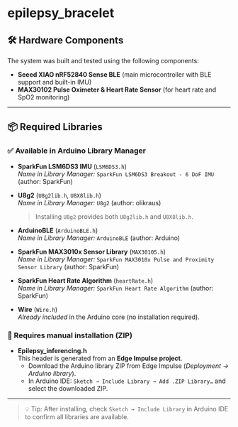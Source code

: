 # epilepsy_bracelet

## 🛠 Hardware Components

The system was built and tested using the following components:

- **Seeed XIAO nRF52840 Sense BLE** (main microcontroller with BLE support and built-in IMU)  
- **MAX30102 Pulse Oximeter & Heart Rate Sensor** (for heart rate and SpO2 monitoring)

---

## 📦 Required Libraries

### ✅ Available in Arduino Library Manager
- **SparkFun LSM6DS3 IMU** (`LSM6DS3.h`)  
  *Name in Library Manager:* `SparkFun LSM6DS3 Breakout - 6 DoF IMU` (author: SparkFun)

- **U8g2** (`U8g2lib.h`, `U8X8lib.h`)  
  *Name in Library Manager:* `U8g2` (author: olikraus)  
  > Installing `U8g2` provides both `U8g2lib.h` and `U8X8lib.h`.

- **ArduinoBLE** (`ArduinoBLE.h`)  
  *Name in Library Manager:* `ArduinoBLE` (author: Arduino)

- **SparkFun MAX3010x Sensor Library** (`MAX30105.h`)  
  *Name in Library Manager:* `SparkFun MAX3010x Pulse and Proximity Sensor Library` (author: SparkFun)

- **SparkFun Heart Rate Algorithm** (`heartRate.h`)  
  *Name in Library Manager:* `SparkFun Heart Rate Algorithm` (author: SparkFun)

- **Wire** (`Wire.h`)  
  *Already included* in the Arduino core (no installation required).

### 🔁 Requires manual installation (ZIP)
- **Epilepsy_inferencing.h**  
  This header is generated from an **Edge Impulse project**.  
  - Download the Arduino library ZIP from Edge Impulse (*Deployment → Arduino library*).  
  - In Arduino IDE: `Sketch → Include Library → Add .ZIP Library…` and select the downloaded ZIP.

---

> 💡 Tip: After installing, check `Sketch → Include Library` in Arduino IDE to confirm all libraries are available.

